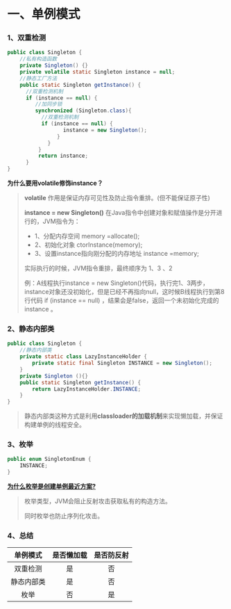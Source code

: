 # 一、单例模式

### 1、双重检测

```java
public class Singleton {
    //私有构造函数
    private Singleton() {}  
    private volatile static Singleton instance = null;   
    //静态工厂方法
    public static Singleton getInstance() {
      //双重检测机制
      if (instance == null) {     
         //加同步锁
         synchronized (Singleton.class){ 
           //双重检测机制
           if (instance == null) {     
                  instance = new Singleton();
                }
             }
          }
          return instance;
      }
}
```

**为什么要用volatile修饰instance？**

> **volatile** 作用是保证内存可见性及防止指令重排。(但不能保证原子性)
>
> **instance = new Singleton()**  在Java指令中创建对象和赋值操作是分开进行的，JVM指令为：
>
> + 1、分配内存空间                                          memory =allocate(); 
> + 2、初始化对象                                              ctorInstance(memory);
> + 3、设置instance指向刚分配的内存地址    instance =memory;
>
> 实际执行的时候，JVM指令重排，最终顺序为 1、3 、2
>
> 例：A线程执行instance = new Singleton()代码，执行完1、3两步，instance对象还没初始化，但是已经不再指向null，这时候B线程执行到第8行代码 if (instance == null) ，结果会是false，返回一个未初始化完成的instance 。



### 2、静态内部类

```java
public class Singleton {
    //静态内部类
    private static class LazyInstanceHolder {
        private static final Singleton INSTANCE = new Singleton();
    }
    private Singleton (){}
    public static Singleton getInstance() {
        return LazyInstanceHolder.INSTANCE;
    }
}

```

> 静态内部类这种方式是利用**classloader的加载机制**来实现懒加载，并保证构建单例的线程安全。



### 3、枚举

``` java
public enum SingletonEnum {
    INSTANCE;
}
```

 **[为什么枚举是创建单例最近方案?](https://juejin.im/post/5e3d81ebe51d4526de39197b)**

> 枚举类型，JVM会阻止反射攻击获取私有的构造方法。
>
> 同时枚举也防止序列化攻击。



### 4、总结

|  单例模式  | 是否懒加载 | 是否防反射 |
| :--------: | :--------: | :--------: |
|  双重检测  |     是     |     否     |
| 静态内部类 |     是     |     否     |
|    枚举    |     否     |     是     |


